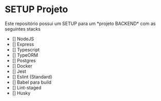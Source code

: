 # SETUP Projeto

<p>Este repositório possui um SETUP para um *projeto BACKEND* com as seguintes stacks</p>

- [] NodeJS
- [] Express
- [] Typescript
- [] TypeORM
- [] Postgres
- [] Docker
- [] Jest
- [] Eslint (Standard)
- [] Babel para build
- [] Lint-staged
- [] Husky